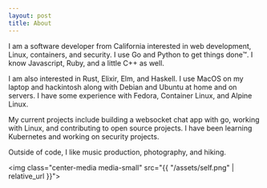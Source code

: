 ```yaml
---
layout: post
title: About
---
```


I am a software developer from California interested in web development, Linux, containers, and security. I use Go and Python to get things done™. I know Javascript, Ruby, and a little C++ as well.

I am also interested in Rust, Elixir, Elm, and Haskell. I use MacOS on my laptop and hackintosh along with Debian and Ubuntu at home and on servers. I have some experience with Fedora, Container Linux, and Alpine Linux.

My current projects include building a websocket chat app with go, working with Linux, and contributing to open source projects. I have been learning Kubernetes and working on security projects.

Outside of code, I like music production, photography, and hiking.

<img class="center-media media-small" src="{{ "/assets/self.png" | relative_url
}}">
